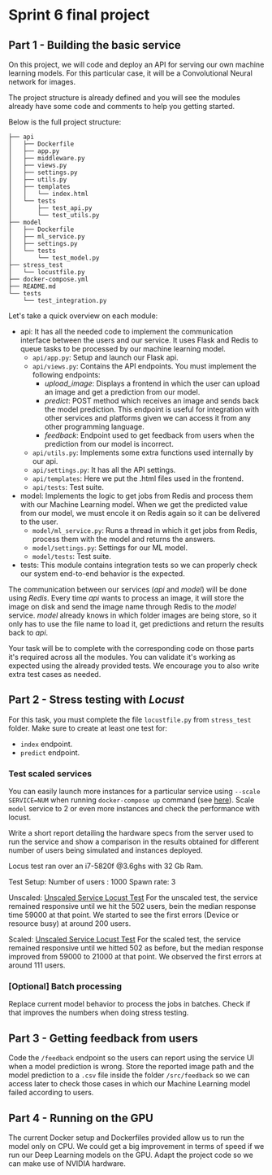 # Sprint 6 final project

## Part 1 - Building the basic service

On this project, we will code and deploy an API for serving our own machine learning models. For this particular case, it will be a Convolutional Neural network for images.

The project structure is already defined and you will see the modules already have some code and comments to help you getting started.

Below is the full project structure:

```
├── api
│   ├── Dockerfile
│   ├── app.py
│   ├── middleware.py
│   ├── views.py
│   ├── settings.py
│   ├── utils.py
│   ├── templates
│   │   └── index.html
│   └── tests
│       ├── test_api.py
│       └── test_utils.py
├── model
│   ├── Dockerfile
│   ├── ml_service.py
│   ├── settings.py
│   └── tests
│       └── test_model.py
├── stress_test
│   └── locustfile.py
├── docker-compose.yml
├── README.md
└── tests
    └── test_integration.py
```

Let's take a quick overview on each module:

- api: It has all the needed code to implement the communication interface between the users and our service. It uses Flask and Redis to queue tasks to be processed by our machine learning model.
    - `api/app.py`: Setup and launch our Flask api.
    - `api/views.py`: Contains the API endpoints. You must implement the following endpoints:
        - *upload_image*: Displays a frontend in which the user can upload an image and get a prediction from our model.
        - *predict*: POST method which receives an image and sends back the model prediction. This endpoint is useful for integration with other services and platforms given we can access it from any other programming language.
        - *feedback*: Endpoint used to get feedback from users when the prediction from our model is incorrect.
    - `api/utils.py`: Implements some extra functions used internally by our api.
    - `api/settings.py`: It has all the API settings.
    - `api/templates`: Here we put the .html files used in the frontend.
    - `api/tests`: Test suite.
- model: Implements the logic to get jobs from Redis and process them with our Machine Learning model. When we get the predicted value from our model, we must encole it on Redis again so it can be delivered to the user.
    - `model/ml_service.py`: Runs a thread in which it get jobs from Redis, process them with the model and returns the answers.
    - `model/settings.py`: Settings for our ML model.
    - `model/tests`: Test suite.
- tests: This module contains integration tests so we can properly check our system end-to-end behavior is the expected.

The communication between our services (*api* and *model*) will be done using *Redis*. Every time *api* wants to process an image, it will store the image on disk and send the image name through Redis to the *model* service. *model* already knows in which folder images are being store, so it only has to use the file name to load it, get predictions and return the results back to *api*.

Your task will be to complete with the corresponding code on those parts it's required across all the modules. You can validate it's working as expected using the already provided tests. We encourage you to also write extra test cases as needed.

## Part 2 - Stress testing with *Locust*

For this task, you must complete the file `locustfile.py` from `stress_test` folder. Make sure to create at least one test for:
- `index` endpoint.
- `predict` endpoint.

### Test scaled services

You can easily launch more instances for a particular service using `--scale SERVICE=NUM` when running `docker-compose up` command (see [here](https://docs.docker.com/compose/reference/up/)). Scale `model` service to 2 or even more instances and check the performance with locust.

Write a short report detailing the hardware specs from the server used to run the service and show a comparison in the results obtained for different number of users being simulated and instances deployed.

Locus test ran over an i7-5820f @3.6ghs with 32 Gb Ram.

Test Setup:
Number of users : 1000
Spawn rate: 3

Unscaled:
[Unscaled Service Locust Test](https://htmlpreview.github.io/?https://github.com/anyoneai/sprint-4-project/blob/WahnonAgustin_assignment/api/templates/reportSingle.html)
For the unscaled test, the service remained responsive until we hit the 502 users, bein the median response time 59000 at that point.
We started to see the first errors (Device or resource busy) at around 200 users.

Scaled:
[Unscaled Service Locust Test](https://htmlpreview.github.io/?https://github.com/anyoneai/sprint-4-project/blob/WahnonAgustin_assignment/api/templates/reportScaled.html)
For the scaled test, the service remained responsive until we hitted 502 as before, but the median response improved from 59000 to 21000
at that point.
We observed the first errors at around 111 users.



### [Optional] Batch processing

Replace current model behavior to process the jobs in batches. Check if that improves the numbers when doing stress testing.

## Part 3 - Getting feedback from users

Code the `/feedback` endpoint so the users can report using the service UI when a model prediction is wrong. Store the reported image path and the model prediction to a `.csv` file inside the folder `/src/feedback` so we can access later to check those cases in which our Machine Learning model failed according to users.

## Part 4 - Running on the GPU

The current Docker setup and Dockerfiles provided allow us to run the model only on CPU. We could get a big improvement in terms of speed if we run our Deep Learning models on the GPU. Adapt the project code so we can make use of NVIDIA hardware.

